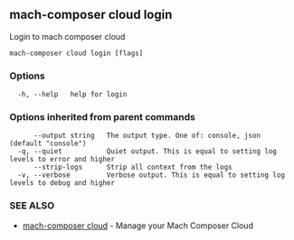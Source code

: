 ## mach-composer cloud login

Login to mach composer cloud

```
mach-composer cloud login [flags]
```

### Options

```
  -h, --help   help for login
```

### Options inherited from parent commands

```
      --output string   The output type. One of: console, json (default "console")
  -q, --quiet           Quiet output. This is equal to setting log levels to error and higher
      --strip-logs      Strip all context from the logs
  -v, --verbose         Verbose output. This is equal to setting log levels to debug and higher
```

### SEE ALSO

* [mach-composer cloud](mach-composer_cloud.md)	 - Manage your Mach Composer Cloud

